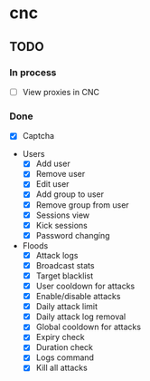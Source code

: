 # cnc

## TODO

### In process
- [ ] View proxies in CNC

### Done
- [x] Captcha
- Users
  - [x] Add user
  - [x] Remove user
  - [x] Edit user
  - [x] Add group to user
  - [x] Remove group from user
  - [x] Sessions view
  - [x] Kick sessions
  - [x] Password changíng
- Floods
  - [x] Attack logs
  - [x] Broadcast stats
  - [x] Target blacklist
  - [x] User cooldown for attacks
  - [x] Enable/disable attacks
  - [x] Daily attack limit
  - [x] Daily attack log removal
  - [x] Global cooldown for attacks
  - [x] Expiry check
  - [x] Duration check
  - [x] Logs command
  - [x] Kill all attacks